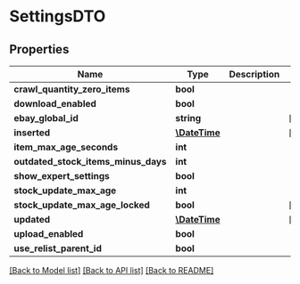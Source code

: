 # SettingsDTO

## Properties
Name | Type | Description | Notes
------------ | ------------- | ------------- | -------------
**crawl_quantity_zero_items** | **bool** |  | 
**download_enabled** | **bool** |  | 
**ebay_global_id** | **string** |  | [optional] 
**inserted** | [**\DateTime**](\DateTime.md) |  | [optional] 
**item_max_age_seconds** | **int** |  | 
**outdated_stock_items_minus_days** | **int** |  | 
**show_expert_settings** | **bool** |  | 
**stock_update_max_age** | **int** |  | 
**stock_update_max_age_locked** | **bool** |  | [optional] 
**updated** | [**\DateTime**](\DateTime.md) |  | [optional] 
**upload_enabled** | **bool** |  | 
**use_relist_parent_id** | **bool** |  | 

[[Back to Model list]](../README.md#documentation-for-models) [[Back to API list]](../README.md#documentation-for-api-endpoints) [[Back to README]](../README.md)


